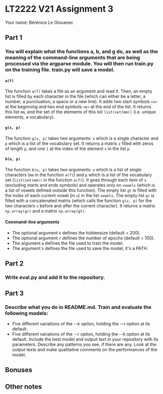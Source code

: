 # LT2222 V21 Assignment 3

Your name: Bérénice Le Glouanec

## Part 1

### You will explain what the functions a, b, and g do, as well as the meaning of the command-line arguments that are being processed via the argparse module. You will then run train.py on the training file.  train.py will save a model.

#### `a(f)`

The function `a(f)` takes a file as an argument and read it.
Then, an empty list is filled by each character in the file (which can either be a letter, a number, a punctuation, a space or a new line). It adds two start symbols `<s>` at the beginning and two end symbols `<e>` at the end of the list.
It returns this list `mm`, and the set of the elements of this list `list(set(mm))` (i.e. unique elements, a vocabulary).

#### `g(x, p)`

The function `g(x, p)` takes two arguments: `x` which is a single character and `p` which is a list of the vocabulary set.
It returns a matrix `z` filled with zeros of length `p`, and one `1` at the index of the element `x` in the list `p`.

#### `b(u, p)`

The function `b(u, p)` takes two arguments: `u` which is a list of single characters (`mm` in the function `a(f)`) and `p` which is a list of the vocabulary set (`list(set(mm))` in the function `a(f)`).
It goes through each item of `u` (excluding starts and ends symbols) and operates only on `vowels` (which is a list of vowels defined outside this function).
The empty list `gt` is filled with the index of each current vowel (in `u`) in the list `vowels`.
The empty list `gr` is filled with a concatenated matrix (which calls the function `g(x, p)` for the two characters `x` before and after the current character).
It returns a matrix `np.array(gr)` and a matrix `np.array(gt)`.

#### Command-line arguments

- The optional argument `k` defines the hiddensize (default = 200).
- The optional argument `r` defines the number of epochs (default = 100).
- The argument `m` defines the file used to train the model.
- The argument `h` defines the file used to save the model, it's a PATH.

    
## Part 2

### Write eval.py and add it to the repository. 


## Part 3

### Describe what you do in README.md.  Train and evaluate the following models:

* Five different variations of the --k option, holding the --r option at its default.
* Five different variations of the --r option, holding the --k option at its default.
Include the best model and output text in your repository with its parameters.  Describe any patterns you see, if there are any.  Look at the output texts and make qualitative comments on the performances of the model.



## Bonuses

## Other notes
